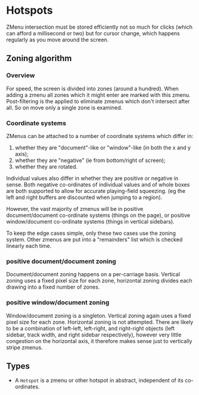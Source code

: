 # Hotspots

ZMenu intersection must be stored efficiently not so much for clicks (which can afford a millisecond or two) but for cursor change, which happens regularly as you move around the screen.

## Zoning algorithm

### Overview

For speed, the screen is divided into zones (around a hundred). When adding a zmenu all zones which it might enter are marked with this zmenu. Post-filtering is the applied to eliminate zmenus which don't intersect after all. So on move only a single zone is examined.

### Coordinate systems

ZMenus can be attached to a number of coordinate systems which differ in:

1. whether they are "document"-like or "window"-like (in both the x and y axis);
2. whether they are "negative" (ie from bottom/right of screen);
3. whether they are rotated.

Individual values also differ in whether they are positive or negative in sense. Both negative co-ordinates of individual values and of whole boxes are both supported to allow for accurate playing-field squeezing. (eg the left and right buffers are discounted when jumping to a region).

However, the vast majority of zmenus will be in positive document/document co-ordinate systems (things on the page), or positive window/document co-ordinate systems (things in vertical sidebars).

To keep the edge cases simple, only these two cases use the zoning system. Other zmenus are put into a "remainders" list which is checked linearly each time.

### positive document/document zoning

Document/document zoning happens on a per-carriage basis. Vertical zoning uses a fixed pixel size for each zone, horizontal zoning divides each drawing into a fixed number of zones.

### positive window/document zoning

Window/document zoning is a singleton. Vertical zoning again uses a fixed pixel size for each zone. Horizontal zoning is not attempted. There are likely to be a combination of left-left, left-right, and right-right objects (left sidebar, track width, and right sidebar respectively), however very little congestion on the horizontal axis, it therefore makes sense just to vertically stripe zmenus.

## Types

* A `Hotspot` is a zmenu or other hotspot in abstract, independent of its co-ordinates. 
